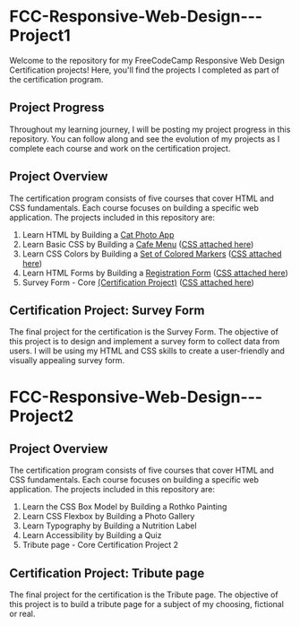 # FCC-Responsive-Web-Design---Project1

Welcome to the repository for my FreeCodeCamp Responsive Web Design Certification projects! Here, you'll find the projects I completed as part of the certification program.

## Project Progress

Throughout my learning journey, I will be posting my project progress in this repository. You can follow along and see the evolution of my projects as I complete each course and work on the certification project.

## Project Overview

The certification program consists of five courses that cover HTML and CSS fundamentals. Each course focuses on building a specific web application. The projects included in this repository are:

1. Learn HTML by Building a [Cat Photo App](https://github.com/Wxrren/FCC-Responsive-Web-Design---Project1/blob/main/Cat%20Photo%20App.html) 
2. Learn Basic CSS by Building a [Cafe Menu](https://github.com/Wxrren/FCC-Responsive-Web-Design---Project1/blob/main/cafe%20menu.html) ([CSS attached here](https://github.com/Wxrren/FCC-Responsive-Web-Design---Project1/blob/main/Cafe-menu-style.css))
3. Learn CSS Colors by Building a [Set of Colored Markers](https://github.com/Wxrren/FCC-Responsive-Web-Design---Project1/blob/main/Colour%20Mark.html) ([CSS attached here](https://github.com/Wxrren/FCC-Responsive-Web-Design---Project1/blob/main/colourmark.css))
4. Learn HTML Forms by Building a [Registration Form](https://github.com/Wxrren/FCC-Responsive-Web-Design---Project1/blob/main/test.html) ([CSS attached here](https://github.com/Wxrren/FCC-Responsive-Web-Design---Project1/blob/main/style.css))
5. Survey Form -  Core [(Certification Project)](https://github.com/Wxrren/FCC-Responsive-Web-Design---Project1/blob/main/Survey%20Form.html)  ([CSS attached here](https://github.com/Wxrren/FCC-Responsive-Web-Design---Project1/blob/main/styles.css))

## Certification Project: Survey Form

The final project for the certification is the Survey Form. The objective of this project is to design and implement a survey form to collect data from users. I will be using my HTML and CSS skills to create a user-friendly and visually appealing survey form.

# FCC-Responsive-Web-Design---Project2

## Project Overview

The certification program consists of five courses that cover HTML and CSS fundamentals. Each course focuses on building a specific web application. The projects included in this repository are:

1. Learn the CSS Box Model by Building a Rothko Painting
2. Learn CSS Flexbox by Building a Photo Gallery
3. Learn Typography by Building a Nutrition Label
4. Learn Accessibility by Building a Quiz
5. Tribute page -  Core Certification Project 2

## Certification Project: Tribute page

The final project for the certification is the Tribute page. The objective of this project is to build a tribute page for a subject of my choosing, fictional or real.




